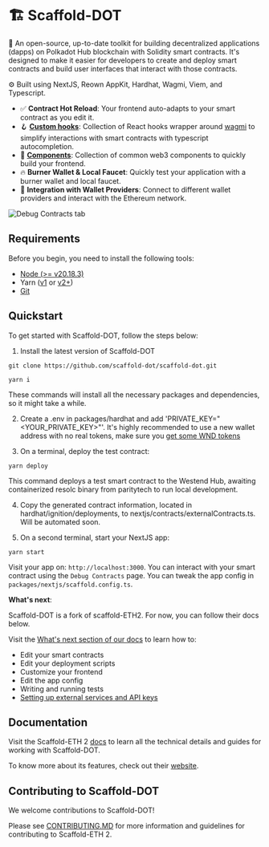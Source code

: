 # 🏗 Scaffold-DOT


🧪 An open-source, up-to-date toolkit for building decentralized applications (dapps) on Polkadot Hub blockchain with Solidity smart contracts. It's designed to make it easier for developers to create and deploy smart contracts and build user interfaces that interact with those contracts.

⚙️ Built using NextJS, Reown AppKit, Hardhat, Wagmi, Viem, and Typescript.

- ✅ **Contract Hot Reload**: Your frontend auto-adapts to your smart contract as you edit it.
- 🪝 **[Custom hooks](https://docs.scaffoldeth.io/hooks/)**: Collection of React hooks wrapper around [wagmi](https://wagmi.sh/) to simplify interactions with smart contracts with typescript autocompletion.
- 🧱 [**Components**](https://docs.scaffoldeth.io/components/): Collection of common web3 components to quickly build your frontend.
- 🔥 **Burner Wallet & Local Faucet**: Quickly test your application with a burner wallet and local faucet.
- 🔐 **Integration with Wallet Providers**: Connect to different wallet providers and interact with the Ethereum network.

![Debug Contracts tab](https://github.com/scaffold-eth/scaffold-eth-2/assets/55535804/b237af0c-5027-4849-a5c1-2e31495cccb1)

## Requirements

Before you begin, you need to install the following tools:

- [Node (>= v20.18.3)](https://nodejs.org/en/download/)
- Yarn ([v1](https://classic.yarnpkg.com/en/docs/install/) or [v2+](https://yarnpkg.com/getting-started/install))
- [Git](https://git-scm.com/downloads)

## Quickstart

To get started with Scaffold-DOT, follow the steps below:

1. Install the latest version of Scaffold-DOT

```
git clone https://github.com/scaffold-dot/scaffold-dot.git
```

```
yarn i
```

These commands will install all the necessary packages and dependencies, so it might take a while.


2. Create a .env in packages/hardhat and add 'PRIVATE_KEY="<YOUR_PRIVATE_KEY>"'. It's highly recommended to use a new wallet address with no real tokens, make sure you [get some WND tokens](faucet.polkadot.io/westend?parachain=1000)

3. On a terminal, deploy the test contract:

```
yarn deploy
```

This command deploys a test smart contract to the Westend Hub, awaiting containerized resolc binary from paritytech to run local development.


4. Copy the generated contract information, located in hardhat/ignition/deployments, to nextjs/contracts/externalContracts.ts. Will be automated soon.

5. On a second terminal, start your NextJS app:

```
yarn start
```

Visit your app on: `http://localhost:3000`. You can interact with your smart contract using the `Debug Contracts` page. You can tweak the app config in `packages/nextjs/scaffold.config.ts`.

**What's next**:

Scaffold-DOT is a fork of scaffold-ETH2. For now, you can follow their docs below.

Visit the [What's next section of our docs](https://docs.scaffoldeth.io/quick-start/environment#whats-next) to learn how to:

- Edit your smart contracts
- Edit your deployment scripts
- Customize your frontend
- Edit the app config
- Writing and running tests
- [Setting up external services and API keys](https://docs.scaffoldeth.io/deploying/deploy-smart-contracts#configuration-of-third-party-services-for-production-grade-apps)

## Documentation

Visit the Scaffold-ETH 2 [docs](https://docs.scaffoldeth.io) to learn all the technical details and guides for working with Scaffold-DOT.

To know more about its features, check out their [website](https://scaffoldeth.io).

## Contributing to Scaffold-DOT

We welcome contributions to Scaffold-DOT!

Please see [CONTRIBUTING.MD](https://github.com/scaffold-dot/scaffold-dot/blob/main/CONTRIBUTING.md) for more information and guidelines for contributing to Scaffold-ETH 2.
